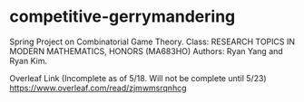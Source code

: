 # competitive-gerrymandering
Spring Project on Combinatorial Game Theory. 
Class: RESEARCH TOPICS IN MODERN MATHEMATICS, HONORS (MA683HO)
Authors: Ryan Yang and Ryan Kim.

Overleaf Link (Incomplete as of 5/18. Will not be complete until 5/23)
https://www.overleaf.com/read/zjmwmsrqnhcg

